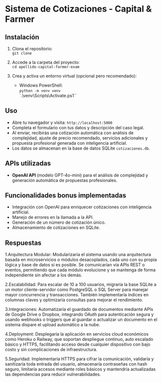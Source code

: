 # Sistema de Cotizaciones - Capital & Farmer

## Instalación

1. Clona el repositorio:  
   `git clone `

2. Accede a la carpeta del proyecto:  
   `cd apellido-capital-farmer-exam`

3. Crea y activa un entorno virtual (opcional pero recomendado):  
   - Windows PowerShell:  
     `python -m venv venv`  
     `.\venv\Scripts\Activate.ps1``


## Uso

- Abre tu navegador y visita: `http://localhost:5000`  
- Completa el formulario con tus datos y descripción del caso legal.  
- Al enviar, recibirás una cotización automática con análisis de complejidad, ajuste de precio recomendado, servicios adicionales y propuesta profesional generada con inteligencia artificial.  
- Los datos se almacenan en la base de datos SQLite `cotizaciones.db`.

## APIs utilizadas

- **OpenAI API** (modelo GPT-4o-mini) para el análisis de complejidad y generación automática de propuestas profesionales.


## Funcionalidades bonus implementadas

- Integración con OpenAI para enriquecer cotizaciones con inteligencia artificial.  
- Manejo de errores en la llamada a la API.  
- Generación de un número de cotización único.  
- Almacenamiento de cotizaciones en SQLite.  


## Respuestas 
1.Arquitectura Modular:
Modularizaría el sistema usando una arquitectura basada en microservicios o módulos desacoplados, cada uno con su propia lógica y base de datos si es posible. Se comunicarían vía APIs REST o eventos, permitiendo que cada módulo evolucione y se mantenga de forma independiente sin afectar a los demás.

2.Escalabilidad:
Para escalar de 10 a 100 usuarios, migraría la base SQLite a un motor cliente-servidor como PostgreSQL o SQL Server para manejar mayor concurrencia y transacciones. También implementaría índices en columnas claves y optimizaría consultas para mejorar el rendimiento.

3.Integraciones:
Automatizaría el guardado de documentos mediante APIs de Google Drive o Dropbox, integrando OAuth para autenticación segura y usando webhooks o triggers que al guardar o actualizar un documento en el sistema dispare el upload automático a la nube.

4.Deployment:
Desplegaría la aplicación en servicios cloud económicos como Heroku o Railway, que soportan despliegue continuo, auto escalado básico y HTTPS, facilitando acceso desde cualquier dispositivo con bajo costo y sin complicaciones de infraestructura.

5.Seguridad:
Implementaría HTTPS para cifrar la comunicación, validaría y sanitizaría toda entrada del usuario, almacenaría contraseñas con hash seguro, limitaría accesos mediante roles básicos y mantendría actualizadas las dependencias para reducir vulnerabilidades.